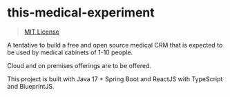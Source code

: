 # this-medical-experiment

>[MIT License](LICENSE)

A tentative to build a free and open source medical CRM that is expected to be used by medical cabinets of 1-10 people. 

Cloud and on premises offerings are to be offered. 

This project is built with Java 17 + Spring Boot and ReactJS with TypeScript and BlueprintJS.
